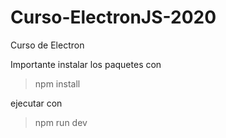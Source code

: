 # Curso-ElectronJS-2020
Curso de Electron


Importante instalar los paquetes con 

> npm install

ejecutar con 

> npm run dev

